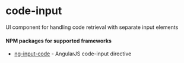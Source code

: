 # code-input

UI component for handling code retrieval with separate input elements

#### NPM packages for supported frameworks

* [ng-input-code](https://www.npmjs.com/package/ng-code-input) - AngularJS code-input directive 
